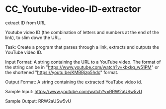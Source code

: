 # CC_Youtube-video-ID-extractor
extract ID from URL

Youtube video ID (the combination of letters and numbers at the end of the link),  to slim down the URL.

Task: 
Create a program that parses through a link, extracts and outputs the YouTube video ID.

Input Format: 
A string containing the URL to a YouTube video. The format of the string can be in "https://www.youtube.com/watch?v=kbxkq_w51PM" or the shortened "https://youtu.be/KMBBjzp5hdc" format.

Output Format: 
A string containing the extracted YouTube video id.

Sample Input: 
https://www.youtube.com/watch?v=RRW2aUSw5vU

Sample Output: 
RRW2aUSw5vU


